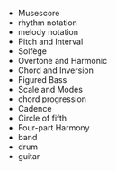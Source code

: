 
* Musescore
* rhythm notation
* melody notation
* Pitch and Interval
* Solfège
* Overtone and Harmonic
* Chord and Inversion
* Figured Bass
* Scale and Modes
* chord progression
* Cadence
* Circle of fifth
* Four-part Harmony
* band
* drum
* guitar
